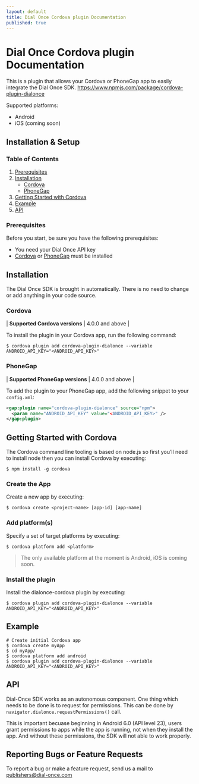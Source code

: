 ```yaml
---
layout: default
title: Dial Once Cordova plugin Documentation
published: true
---
```


Dial Once Cordova plugin Documentation
=========================

This is a plugin that allows your Cordova or PhoneGap app to easily integrate the Dial Once SDK. https://www.npmjs.com/package/cordova-plugin-dialonce

Supported platforms:
 - Android
 - iOS (coming soon)

Installation & Setup
--------------------

### Table of Contents

1.  [Prerequisites](#prerequisites)
2.	[Installation](#installation)
	-	[Cordova](#cordova)
	-	[PhoneGap](#phonegap)
3.	[Getting Started with Cordova](#getting-started-with-cordova)
4.	[Example](example)
5.	[API](#api)

### Prerequisites

Before you start, be sure you have the following prerequisites:

-   You need your Dial Once API key
-   [Cordova](https://cordova.apache.org/docs/en/latest/guide/cli/) or [PhoneGap](http://docs.phonegap.com/getting-started/1-install-phonegap/cli/)  must be installed

## Installation

The Dial Once SDK is brought in automatically. There is no need to change or add anything in your code source. 

### Cordova

| **Supported Cordova versions** | 4.0.0 and above |

To install the plugin in your Cordova app, run the following command:

    $ cordova plugin add cordova-plugin-dialonce --variable ANDROID_API_KEY="<ANDROID_API_KEY>"

### PhoneGap

| **Supported PhoneGap versions** | 4.0.0 and above |

To add the plugin to your PhoneGap app, add the following snippet to your `config.xml`:

```xml
<gap:plugin name="cordova-plugin-dialonce" source="npm">
  <param name="ANDROID_API_KEY" value="<ANDROID_API_KEY>" />
</gap:plugin>
```

## Getting Started with Cordova

The Cordova command line tooling is based on node.js so first you’ll need to install node then you can install Cordova by executing:

	$ npm install -g cordova

### Create the App

Create a new app by executing:

	$ cordova create <project-name> [app-id] [app-name]

### Add platform(s)

Specify a set of target platforms by executing:

	$ cordova platform add <platform>

> The only available platform at the moment is Android, iOS is coming soon.

### Install the plugin

Install the dialonce-cordova plugin by executing:

	$ cordova plugin add cordova-plugin-dialonce --variable ANDROID_API_KEY="<ANDROID_API_KEY>"

## Example

	# Create initial Cordova app
	$ cordova create myApp
	$ cd myApp/
	$ cordova platform add android
	$ cordova plugin add cordova-plugin-dialonce --variable ANDROID_API_KEY="<ANDROID_API_KEY>"

## API

Dial-Once SDK works as an autonomous component. One thing which needs to be done is to request for permissions. This can be done by `navigator.dialonce.requestPermissions()` call. 

This is important becuase beginning in Android 6.0 (API level 23), users grant permissions to apps while the app is running, not when they install the app. And without these permissions, the SDK will not able to work properly.

Reporting Bugs or Feature Requests
----------------------------------

To report a bug or make a feature request, send us a mail to [publishers@dial-once.com](mailto:publishers@dial-once.com)
